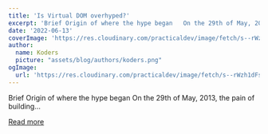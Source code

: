 ```yaml
---
title: 'Is Virtual DOM overhyped?'
excerpt: 'Brief Origin of where the hype began   On the 29th of May, 2013, the pain of building...'
date: '2022-06-13'
coverImage: 'https://res.cloudinary.com/practicaldev/image/fetch/s--rWzh1dFs--/c_imagga_scale,f_auto,fl_progressive,h_420,q_auto,w_1000/https://dev-to-uploads.s3.amazonaws.com/uploads/articles/bftv9qjjbbmgpkjsw0rj.png'
author:
  name: Koders
  picture: "assets/blog/authors/koders.png"
ogImage:
  url: 'https://res.cloudinary.com/practicaldev/image/fetch/s--rWzh1dFs--/c_imagga_scale,f_auto,fl_progressive,h_420,q_auto,w_1000/https://dev-to-uploads.s3.amazonaws.com/uploads/articles/bftv9qjjbbmgpkjsw0rj.png'
---
```


Brief Origin of where the hype began   On the 29th of May, 2013, the pain of building...

[Read more](https://dev.to/paul_emechebe/is-virtual-dom-overhyped-96)
